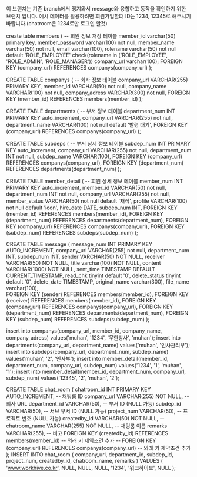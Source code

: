 이 브랜치는 기존 branch에서 땡겨와서 message와 융합하고 동작을 확인하기 위한 브랜치 입니다.
예시 데이터를 활용하려면 회원가입할떄 ID는 1234, 12345로 해주시기 바랍니다.(chatroom은 1234로만 로그인 할것)

create table members (    -- 회원 정보 저장 테이블
    member_id varchar(50) primary key,
    member_password varchar(100) not null,
    member_name varchar(50) not null,
    email varchar(100),
    rolename varchar(50) not null default 'ROLE_EMPLOYEE' 
        check(rolename in ('ROLE_EMPLOYEE', 'ROLE_ADMIN', 'ROLE_MANAGER'))
    company_url varchar(100);
    FOREIGN KEY (company_url) REFERENCES companys(company_url)
);

CREATE TABLE companys (        -- 회사 정보 테이블
    company_url VARCHAR(255) PRIMARY KEY,
    member_id VARCHAR(50) not null,
    company_name VARCHAR(100) not null,
    company_adress VARCHAR(300) not null,
    FOREIGN KEY (member_id) REFERENCES members(member_id)
);

CREATE TABLE departments (    -- 부서 정보 테이블
    department_num INT PRIMARY KEY auto_increment,
    company_url VARCHAR(255) not null,
    department_name VARCHAR(100) not null default '발령 대기',
    FOREIGN KEY (company_url) REFERENCES companys(company_url)
);

CREATE TABLE subdeps (    -- 부서 상세 정보 테이블
    subdep_num INT PRIMARY KEY auto_increment,
    company_url VARCHAR(255) not null,
    department_num INT not null,
    subdep_name VARCHAR(100),
    FOREIGN KEY (company_url) REFERENCES companys(company_url),
    FOREIGN KEY (department_num) REFERENCES departments(department_num)
);

CREATE TABLE member_detail (    -- 회원 상세 정보 테이블
    member_num INT PRIMARY KEY auto_increment,
    member_id VARCHAR(50) not null,
    department_num INT not null,
    company_url VARCHAR(255) not null,
    member_status VARCHAR(50) not null default '재직',
    profile VARCHAR(100) not null default 'icon',
    hire_date DATE,
    subdep_num INT,
    FOREIGN KEY (member_id) REFERENCES members(member_id),
    FOREIGN KEY (department_num) REFERENCES departments(department_num),
    FOREIGN KEY (company_url) REFERENCES companys(company_url),
    FOREIGN KEY (subdep_num) REFERENCES subdeps(subdep_num)
);

CREATE TABLE message (
    message_num INT PRIMARY KEY AUTO_INCREMENT,
    company_url VARCHAR(255) not null,
    department_num INT,
    subdep_num INT,
    sender VARCHAR(50) NOT NULL,
    receiver VARCHAR(50) NOT NULL,
    title varchar(100) NOT NULL,
    content VARCHAR(1000) NOT NULL,
    sent_time TIMESTAMP DEFAULT CURRENT_TIMESTAMP,
    read_chk tinyint default '0',
    delete_status tinyint default '0',
    delete_date TIMESTAMP,
    original_name varchar(300),
    file_name varchar(100),   
    FOREIGN KEY (sender) REFERENCES members(member_id),
    FOREIGN KEY (receiver) REFERENCES members(member_id),
    FOREIGN KEY (company_url) REFERENCES companys(company_url),
    FOREIGN KEY (department_num) REFERENCES departments(department_num),
    FOREIGN KEY (subdep_num) REFERENCES subdeps(subdep_num)
);

insert into companys(company_url, member_id, company_name, company_adress) values('muhan', '1234', '무한상사', 'muhan');
insert into departments(company_url, department_name) values('muhan', '인사관리부');
insert into subdeps(company_url, department_num, subdep_name) values('muhan', '2', '인사부');
insert into member_detail(member_id, department_num, company_url, subdep_num) values('1234', '1', 'muhan', '1');
insert into member_detail(member_id, department_num, company_url, subdep_num) values('12345', '2', 'muhan', '2');

CREATE TABLE chat_room (
    chatroom_id INT PRIMARY KEY AUTO_INCREMENT,  -- 채팅룸 ID
    company_url VARCHAR(255) NOT NULL,           -- 회사 URL
    department_id VARCHAR(50),                   -- 부서 ID (NULL 가능)
    subdep_id VARCHAR(50),                       -- 서브 부서 ID (NULL 가능)
    project_num VARCHAR(50),                     -- 프로젝트 번호 (NULL 가능)
    createdby_id VARCHAR(50) NOT NULL,           --
    chatroom_name VARCHAR(255) NOT NULL,         -- 채팅룸 이름
    remarks VARCHAR(255),                    -- 비고
    FOREIGN KEY (createdby_id) REFERENCES members(member_id) -- 외래 키 제약조건 추가
    -- FOREIGN KEY (company_url) REFERENCES companys(company_url) -- 외래 키 제약조건 추가
);
INSERT INTO chat_room (
    company_url, department_id, subdep_id, project_num, createdby_id, chatroom_name, remarks
) VALUES (
    'www.workhive.co.kr', NULL, NULL, NULL, '1234', '워크하이브', NULL
);
